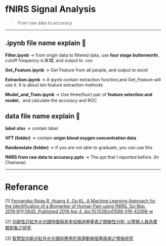 # fNIRS Signal Analysis
> From raw data to accuracy

------
## .ipynb file name explain 🔰

**Filter.ipynb**  →  from origin data to filtered data, use **four stage butterworth**, cutoff frequency is **0.12**, and output to .csv 

**Get_Feature.ipynb** → Get Feature from all people, and output to excel 

**Extraction.ipynb** → A ipynb contain extraction function,and Get_Feature will use it. It is about ten feature extraction methods

**Model_and_Train.ipynb** → Use three(four) pair of **feature selection and model**，and calculate the accuracy and ROC 


## data file name explain 🔰

**label.xlsx** → contain label

**VFT (folder)** → contain **origin blood oxygen concentration data**

**Randonstate (folder)** → If you are not able to graduate, you can use this

**fNIRS from raw data to  accuracy.pptx** → The ppt that I reported before. (In Chainese)

---


# Referance
[1] [Fernandez Rojas R, Huang X, Ou KL. A Machine Learning Approach for the Identification of a Biomarker of Human Pain using fNIRS. Sci Rep. 2019;9(1):5645. Published 2019 Apr 4. doi:10.1038/s41598-019-42098-w](https://www.ncbi.nlm.nih.gov/pmc/articles/PMC6449551/)

[2] [功能性近紅外光光譜特徵與哥本哈根過勞量表之關聯性分析: 以警察人員為實驗對象之研究](https://ndltd.ncl.edu.tw/cgi-bin/gs32/gsweb.cgi/ccd=4a2sQ0/record?r1=3&h1=1)

[3] [智慧型功能近紅外光光譜術應用於周邊動脈阻塞疾病之預後研究](https://ndltd.ncl.edu.tw/cgi-bin/gs32/gsweb.cgi/ccd=4a2sQ0/record?r1=5&h1=1)


